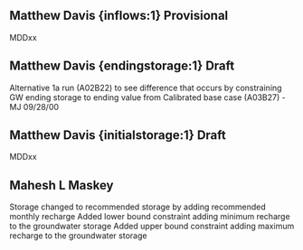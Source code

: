 ## Matthew Davis {inflows:1} Provisional
MDDxx

## Matthew Davis {endingstorage:1} Draft
Alternative 1a run (A02B22) to see difference that occurs by constraining GW ending storage to ending value from Calibrated base case (A03B27) - MJ 09/28/00

## Matthew Davis {initialstorage:1} Draft
MDDxx
## Mahesh L Maskey
Storage changed to recommended storage by adding recommended monthly recharge 
Added lower bound constraint adding minimum recharge to the groundwater storage
Added upper bound constraint adding maximum recharge to the groundwater storage
